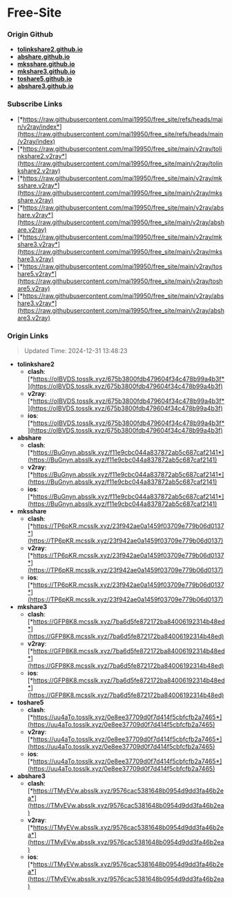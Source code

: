 # Free-Site

### Origin Github

- [**tolinkshare2.github.io**](https://github.com/tolinkshare2/tolinkshare2.github.io)
- [**abshare.github.io**](https://github.com/abshare/abshare.github.io)
- [**mksshare.github.io**](https://github.com/mksshare/mksshare.github.io)
- [**mkshare3.github.io**](https://github.com/mkshare3/mkshare3.github.io)
- [**toshare5.github.io**](https://github.com/toshare5/toshare5.github.io)
- [**abshare3.github.io**](https://github.com/abshare3/abshare3.github.io)

### Subscribe Links

- [*https://raw.githubusercontent.com/mai19950/free_site/refs/heads/main/v2ray/index*](https://raw.githubusercontent.com/mai19950/free_site/refs/heads/main/v2ray/index)
- [*https://raw.githubusercontent.com/mai19950/free_site/main/v2ray/tolinkshare2.v2ray*](https://raw.githubusercontent.com/mai19950/free_site/main/v2ray/tolinkshare2.v2ray)
- [*https://raw.githubusercontent.com/mai19950/free_site/main/v2ray/mksshare.v2ray*](https://raw.githubusercontent.com/mai19950/free_site/main/v2ray/mksshare.v2ray)
- [*https://raw.githubusercontent.com/mai19950/free_site/main/v2ray/abshare.v2ray*](https://raw.githubusercontent.com/mai19950/free_site/main/v2ray/abshare.v2ray)
- [*https://raw.githubusercontent.com/mai19950/free_site/main/v2ray/mkshare3.v2ray*](https://raw.githubusercontent.com/mai19950/free_site/main/v2ray/mkshare3.v2ray)
- [*https://raw.githubusercontent.com/mai19950/free_site/main/v2ray/toshare5.v2ray*](https://raw.githubusercontent.com/mai19950/free_site/main/v2ray/toshare5.v2ray)
- [*https://raw.githubusercontent.com/mai19950/free_site/main/v2ray/abshare3.v2ray*](https://raw.githubusercontent.com/mai19950/free_site/main/v2ray/abshare3.v2ray)

### Origin Links

> Updated Time: 2024-12-31 13:48:23

- **tolinkshare2**
  - **clash**: [*https://oIBVDS.tosslk.xyz/675b3800fdb479604f34c478b99a4b3f*](https://oIBVDS.tosslk.xyz/675b3800fdb479604f34c478b99a4b3f)
  - **v2ray**: [*https://oIBVDS.tosslk.xyz/675b3800fdb479604f34c478b99a4b3f*](https://oIBVDS.tosslk.xyz/675b3800fdb479604f34c478b99a4b3f)
  - **ios**: [*https://oIBVDS.tosslk.xyz/675b3800fdb479604f34c478b99a4b3f*](https://oIBVDS.tosslk.xyz/675b3800fdb479604f34c478b99a4b3f)
- **abshare**
  - **clash**: [*https://BuGnyn.absslk.xyz/f11e9cbc044a837872ab5c687caf2141*](https://BuGnyn.absslk.xyz/f11e9cbc044a837872ab5c687caf2141)
  - **v2ray**: [*https://BuGnyn.absslk.xyz/f11e9cbc044a837872ab5c687caf2141*](https://BuGnyn.absslk.xyz/f11e9cbc044a837872ab5c687caf2141)
  - **ios**: [*https://BuGnyn.absslk.xyz/f11e9cbc044a837872ab5c687caf2141*](https://BuGnyn.absslk.xyz/f11e9cbc044a837872ab5c687caf2141)
- **mksshare**
  - **clash**: [*https://TP6pKR.mcsslk.xyz/23f942ae0a1459f03709e779b06d0137*](https://TP6pKR.mcsslk.xyz/23f942ae0a1459f03709e779b06d0137)
  - **v2ray**: [*https://TP6pKR.mcsslk.xyz/23f942ae0a1459f03709e779b06d0137*](https://TP6pKR.mcsslk.xyz/23f942ae0a1459f03709e779b06d0137)
  - **ios**: [*https://TP6pKR.mcsslk.xyz/23f942ae0a1459f03709e779b06d0137*](https://TP6pKR.mcsslk.xyz/23f942ae0a1459f03709e779b06d0137)
- **mkshare3**
  - **clash**: [*https://GFP8K8.mcsslk.xyz/7ba6d5fe872172ba84006192314b48ed*](https://GFP8K8.mcsslk.xyz/7ba6d5fe872172ba84006192314b48ed)
  - **v2ray**: [*https://GFP8K8.mcsslk.xyz/7ba6d5fe872172ba84006192314b48ed*](https://GFP8K8.mcsslk.xyz/7ba6d5fe872172ba84006192314b48ed)
  - **ios**: [*https://GFP8K8.mcsslk.xyz/7ba6d5fe872172ba84006192314b48ed*](https://GFP8K8.mcsslk.xyz/7ba6d5fe872172ba84006192314b48ed)
- **toshare5**
  - **clash**: [*https://uu4aTo.tosslk.xyz/0e8ee37709d0f7d414f5cbfcfb2a7465*](https://uu4aTo.tosslk.xyz/0e8ee37709d0f7d414f5cbfcfb2a7465)
  - **v2ray**: [*https://uu4aTo.tosslk.xyz/0e8ee37709d0f7d414f5cbfcfb2a7465*](https://uu4aTo.tosslk.xyz/0e8ee37709d0f7d414f5cbfcfb2a7465)
  - **ios**: [*https://uu4aTo.tosslk.xyz/0e8ee37709d0f7d414f5cbfcfb2a7465*](https://uu4aTo.tosslk.xyz/0e8ee37709d0f7d414f5cbfcfb2a7465)
- **abshare3**
  - **clash**: [*https://TMyEVw.absslk.xyz/9576cac5381648b0954d9dd3fa46b2ea*](https://TMyEVw.absslk.xyz/9576cac5381648b0954d9dd3fa46b2ea)
  - **v2ray**: [*https://TMyEVw.absslk.xyz/9576cac5381648b0954d9dd3fa46b2ea*](https://TMyEVw.absslk.xyz/9576cac5381648b0954d9dd3fa46b2ea)
  - **ios**: [*https://TMyEVw.absslk.xyz/9576cac5381648b0954d9dd3fa46b2ea*](https://TMyEVw.absslk.xyz/9576cac5381648b0954d9dd3fa46b2ea)
